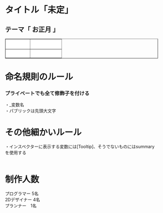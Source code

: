 <h1> タイトル「未定」 </h1>
<h2>テーマ「 お正月 」</h2>
<tr>
<table border="1" width="300">
<tr>
<th bgcolor="#FFFFFF"><font color="#FFFFFF">エンジン</font></th>
<th bgcolor="#FFFFFF"><font color="#FFFFFF">バージョン</font></th>
</tr>
<tr>
<th bgcolor="#FFFFFF"><font color="#FFFFFF">Unity</font></th>
<th bgcolor="#FFFFFF"><font color="#FFFFFF">2021.3.12f</font></th>
</tr>
</table>

<h1> 命名規則のルール </h1>
<h3> プライベートでも全て修飾子を付ける </h3>
・_変数名<br>
・パブリックは先頭大文字<br>

<h1> その他細かいルール </h1>
・インスペクターに表示する変数には[Tooltip]、そうでないものにはsummaryを使用する<br>
<br>
<h1> 制作人数 </h1>
プログラマー 5名<br>
2Dデザイナー 4名<br>
プランナー　1名<br>
